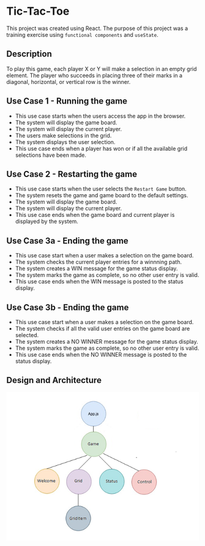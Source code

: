 # Tic-Tac-Toe

This project was created using React. The purpose of this project was a training exercise using `functional components` and `useState`.

## Description

To play this game, each player X or Y will make a selection in an empty grid element. The player who succeeds in placing three of their marks in a diagonal, horizontal, or vertical row is the winner.

## Use Case 1 - Running the game

- This use case starts when the users access the app in the browser.
- The system will display the game board.
- The system will display the current player.
- The users make selections in the grid.
- The system displays the user selection.
- This use case ends when a player has won or if all the available grid selections have been made.

## Use Case 2 - Restarting the game

- This use case starts when the user selects the `Restart Game` button.
- The system resets the game and game board to the default settings.
- The system will display the game board.
- The system will display the current player.
- This use case ends when the game board and current player is displayed by the system.

## Use Case 3a - Ending the game

- This use case start when a user makes a selection on the game board.
- The system checks the current player entries for a winnning path.
- The system creates a WIN message for the game status display.
- The system marks the game as complete, so no other user entry is valid.
- This use case ends when the WIN message is posted to the status display.

## Use Case 3b - Ending the game

- This use case start when a user makes a selection on the game board.
- The system checks if all the valid user entries on the game board are selected.
- The system creates a NO WINNER message for the game status display.
- The system marks the game as complete, so no other user entry is valid.
- This use case ends when the NO WINNER message is posted to the status display.

## Design and Architecture

![Component Layout](https://github.com/ocsfwarch/tic_tac_toe/blob/master/Project_Docs/component_layout.png)
